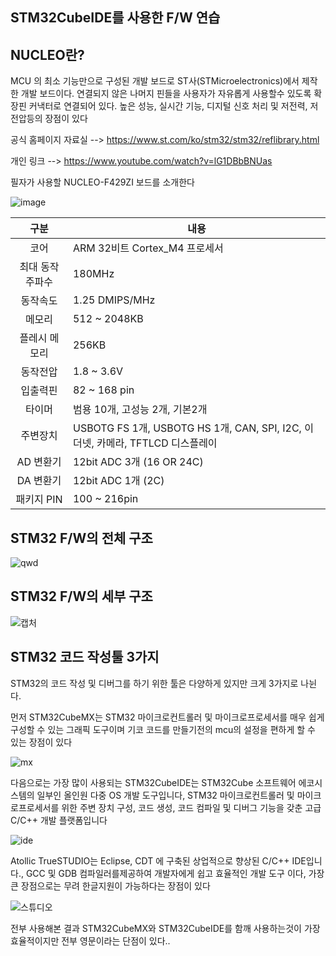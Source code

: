 ## STM32CubeIDE를 사용한 F/W 연습


## NUCLEO란?
MCU 의 최소 기능만으로 구성된 개발 보드로 ST사(STMicroelectronics)에서 제작한 개발 보드이다. 연결되지 않은 나머지 핀들을 사용자가 자유롭게 사용할수 있도록 확장핀 커낵터로 연결되어 있다.
높은 성능, 실시간 기능, 디지털 신호 처리 및 저전력, 저전압등의 장점이 있다 

공식 홈페이지 자료실 --> https://www.st.com/ko/stm32/stm32/reflibrary.html

개인 링크 --> https://www.youtube.com/watch?v=lG1DBbBNUas

필자가 사용할 NUCLEO-F429ZI 보드를 소개한다

![image](https://user-images.githubusercontent.com/84003327/153141052-f172cc14-cede-418c-9bf3-5b237f2a1096.png)

|구분|내용|
|:---:|---|
|코어|ARM 32비트 Cortex_M4 프로세서|
|최대 동작 주파수|180MHz|
|동작속도|1.25 DMIPS/MHz |
|메모리 | 512 ~ 2048KB |
|플레시 메모리 | 256KB|
|동작전압| 1.8 ~ 3.6V|
|입출력핀|82 ~ 168 pin|
|타이머| 범용 10개, 고성능 2개, 기본2개|
|주변장치| USBOTG FS 1개, USBOTG HS 1개, CAN, SPI, I2C, 이더넷, 카메라, TFTLCD 디스플레이|
|AD 변환기 | 12bit ADC 3개 (16 OR 24C)|
|DA 변환기 | 12bit ADC 1개 (2C)|
|패키지 PIN| 100 ~ 216pin|

## STM32 F/W의 전체 구조

![qwd](https://user-images.githubusercontent.com/84003327/153317245-63ed5212-c846-4b82-8ca1-eb97dd3f846c.PNG)


## STM32 F/W의 세부 구조

![캡처](https://user-images.githubusercontent.com/84003327/153317329-cba6b4d6-4af3-4d64-afc1-0d45b3c291e7.PNG)

## STM32 코드 작성툴 3가지 

STM32의 코드 작성 및 디버그를 하기 위한 툴은 다양하게 있지만 크게 3가지로 나뉜다.

먼저 STM32CubeMX는 STM32 마이크로컨트롤러 및 마이크로프로세서를 매우 쉽게 구성할 수 있는 그래픽 도구이며 기코 코드를 만들기전의 mcu의 설정을 편하게 할 수 있는 장점이 있다

![mx](https://user-images.githubusercontent.com/84003327/154198786-a6f706a9-3f90-41e5-aa2b-2c70ab8ebde7.PNG)


다음으로는 가장 많이 사용되는 STM32CubeIDE는 STM32Cube 소프트웨어 에코시스템의 일부인 올인원 다중 OS 개발 도구입니다,  STM32 마이크로컨트롤러 및 마이크로프로세서를 위한 주변 장치 구성, 코드 생성, 코드 컴파일 및 디버그 기능을 갖춘 고급 C/C++ 개발 플랫폼입니다

![ide](https://user-images.githubusercontent.com/84003327/154198976-e6baa3fa-dfc3-4e68-ae8e-a4579f0f3025.PNG)

Atollic TrueSTUDIO는 Eclipse, CDT 에 구축된 상업적으로 향상된 C/C++ IDE입니다., GCC 및 GDB 컴파일러를제공하여 개발자에게 쉽고 효율적인 개발 도구 이다,
가장 큰 장점으로는 무려 한글지원이 가능하다는 장점이 있다

![스튜디오](https://user-images.githubusercontent.com/84003327/154199205-1d5c6579-663b-4ab1-b17f-b04793a088e0.PNG)

전부 사용해본 결과 STM32CubeMX와 STM32CubeIDE를 함깨 사용하는것이 가장 효율적이지만 전부 영문이라는 단점이 있다..







